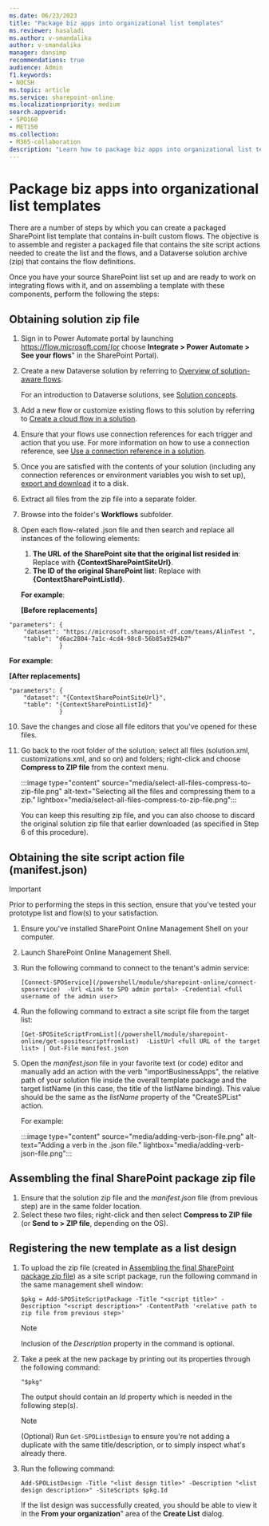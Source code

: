 ```yaml
---
ms.date: 06/23/2023
title: "Package biz apps into organizational list templates"
ms.reviewer: hasaladi
ms.author: v-smandalika
author: v-smandalika
manager: dansimp
recommendations: true
audience: Admin
f1.keywords:
- NOCSH
ms.topic: article
ms.service: sharepoint-online
ms.localizationpriority: medium
search.appverid:
- SPO160
- MET150
ms.collection:  
- M365-collaboration
description: "Learn how to package biz apps into organizational list templates."
---
```


# Package biz apps into organizational list templates

There are a number of steps by which you can create a packaged SharePoint list template that contains in-built custom flows. The objective is to assemble and register a packaged file that contains the site script actions needed to create the list and the flows, and a Dataverse solution archive (zip) that contains the flow definitions.

Once you have your source SharePoint list set up and are ready to work on integrating flows with it, and on assembling a template with these components, perform the following the steps:

## Obtaining solution zip file

1. Sign in to Power Automate portal by launching https://flow.microsoft.com/(or choose **Integrate > Power Automate > See your flows**" in the SharePoint Portal).
1. Create a new Dataverse solution by referring to [Overview of solution-aware flows](/power-automate/overview-solution-flows).

   For an introduction to Dataverse solutions, see [Solution concepts](/power-platform/alm/solution-concepts-alm).

1. Add a new flow or customize existing flows to this solution by referring to [Create a cloud flow in a solution](/power-automate/create-flow-solution).  
1. Ensure that your flows use connection references for each trigger and action that you use. For more information on how to use a connection reference, see [Use a connection reference in a solution](/power-apps/maker/data-platform/create-connection-reference).
1. Once you are satisfied with the contents of your solution (including any connection references or environment variables you wish to set up), [export and download](/power-automate/export-flow-solution) it to a disk.
1. Extract all files from the zip file into a separate folder.
1. Browse into the folder's **Workflows** subfolder.
1. Open each flow-related .json file and then search and replace all instances of the following elements:
    1. **The URL of the SharePoint site that the original list resided in**: Replace with **{ContextSharePointSiteUrl}**.
    1. **The ID of the original SharePoint list**: Replace with **{ContextSharePointListId}**.

    **For example**:

    **[Before replacements]**


```powershell-interactive
"parameters": {
    "dataset": "https://microsoft.sharepoint-df.com/teams/AlinTest ",
    "table": "d6ac2804-7a1c-4cd4-98c8-56b85a9294b7"
              }
```

   **For example**:

   **[After replacements]**

    
```powershell-interactive
"parameters": {
    "dataset": "{ContextSharePointSiteUrl}",
    "table": "{ContextSharePointListId}"
              }
```

10.	Save the changes and close all file editors that you've opened for these files.
11.	Go back to the root folder of the solution; select all files (solution.xml, customizations.xml, and so on) and folders; right-click and choose **Compress to ZIP file** from the context menu.

    :::image type="content" source="media/select-all-files-compress-to-zip-file.png" alt-text="Selecting all the files and compressing them to a zip." lightbox="media/select-all-files-compress-to-zip-file.png":::

    You can keep this resulting zip file, and you can also choose to discard the original solution zip file that earlier downloaded (as specified in Step 6 of this procedure).

## Obtaining the site script action file (manifest.json)

> [!IMPORTANT]
> Prior to performing the steps in this section, ensure that you've tested your prototype list and flow(s) to your satisfaction.

1. Ensure you've installed SharePoint Online Management Shell on your computer.
1. Launch SharePoint Online Management Shell.
1. Run the following command to connect to the tenant's admin service:

   `[Connect-SPOService](/powershell/module/sharepoint-online/connect-sposervice)  -Url <Link to SPO admin portal> -Credential <full username of the admin user>`

4.	Run the following command to extract a site script file from the target list:

    `[Get-SPOSiteScriptFromList](/powershell/module/sharepoint-online/get-spositescriptfromlist)  -ListUrl <full URL of the target list> | Out-File manifest.json`

5.	Open the *manifest.json* file in your favorite text (or code) editor and manually add an action with the verb "importBusinessApps", the relative path of your solution file inside the overall template package and the target listName (in this case, the title of the listName binding). This value should be the same as the *listName* property of the "CreateSPList" action.

    For example:

    :::image type="content" source="media/adding-verb-json-file.png" alt-text="Adding a verb in the .json file." lightbox="media/adding-verb-json-file.png":::

## Assembling the final SharePoint package zip file

1. Ensure that the solution zip file and the *manifest.json* file (from previous step) are in the same folder location.
1. Select these two files; right-click and then select **Compress to ZIP file** (or **Send to > ZIP file**, depending on the OS).

## Registering the new template as a list design

1. To upload the zip file (created in [Assembling the final SharePoint package zip file](#assembling-the-final-sharepoint-package-zip-file)) as a site script package, run the following command in the same management shell window:

   `$pkg = Add-SPOSiteScriptPackage -Title "<script title>" -Description "<script description>" -ContentPath '<relative path to zip file from previous step>'`

   > [!NOTE]
   > Inclusion of the *Description* property in the command is optional.

2. Take a peek at the new package by printing out its properties through the following command:

   `"$pkg"`

   The output should contain an *Id* property which is needed in the following step(s).

   > [!NOTE]
   > (Optional) Run `Get-SPOListDesign` to ensure you're not adding a duplicate with the same title/description, or to simply inspect what's already there.

3. Run the following command: 

   `Add-SPOListDesign -Title "<list design title>" -Description "<list design description>" -SiteScripts $pkg.Id`

   If the list design was successfully created, you should be able to view it in the **From your organization**" area of the **Create List** dialog.

